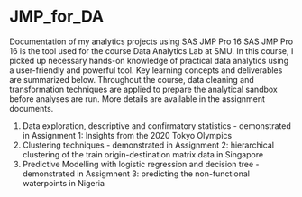 # JMP_for_DA
Documentation of my analytics projects using SAS JMP Pro 16
SAS JMP Pro 16 is the tool used for the course Data Analytics Lab at SMU.
In this course, I picked up necessary hands-on knowledge of practical data analytics using a user-friendly and powerful tool.
Key learning concepts and deliverables are summarized below. 
Throughout the course, data cleaning and transformation techniques are applied to prepare the analytical sandbox before analyses are run.
More details are available in the assignment documents.
1. Data exploration, descriptive and confirmatory statistics - demonstrated in Assignment 1: Insights from the 2020 Tokyo Olympics
2. Clustering techniques - demonstrated in Assignment 2: hierarchical clustering of the train origin-destination matrix data in Singapore
3. Predictive Modelling with logistic regression and decision tree - demonstrated in Assigmnent 3: predicting the non-functional waterpoints in Nigeria
